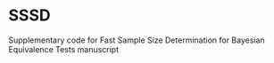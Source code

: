# SSSD
Supplementary code for Fast Sample Size Determination for Bayesian Equivalence Tests manuscript
